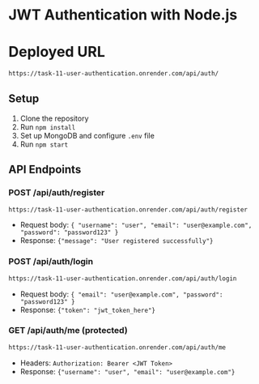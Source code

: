 # JWT Authentication with Node.js
# Deployed URL
```markdown
https://task-11-user-authentication.onrender.com/api/auth/
```
## Setup
1. Clone the repository
2. Run `npm install`
3. Set up MongoDB and configure `.env` file
4. Run `npm start`

## API Endpoints

### POST /api/auth/register
```markdown
https://task-11-user-authentication.onrender.com/api/auth/register
```
- Request body: `{ "username": "user", "email": "user@example.com", "password": "password123" }`
- Response: `{"message": "User registered successfully"}`

### POST /api/auth/login
```markdown
https://task-11-user-authentication.onrender.com/api/auth/login
```
- Request body: `{ "email": "user@example.com", "password": "password123" }`
- Response: `{"token": "jwt_token_here"}`

### GET /api/auth/me (protected)
```markdown
https://task-11-user-authentication.onrender.com/api/auth/me
```
- Headers: `Authorization: Bearer <JWT Token>`
- Response: `{"username": "user", "email": "user@example.com"}`

